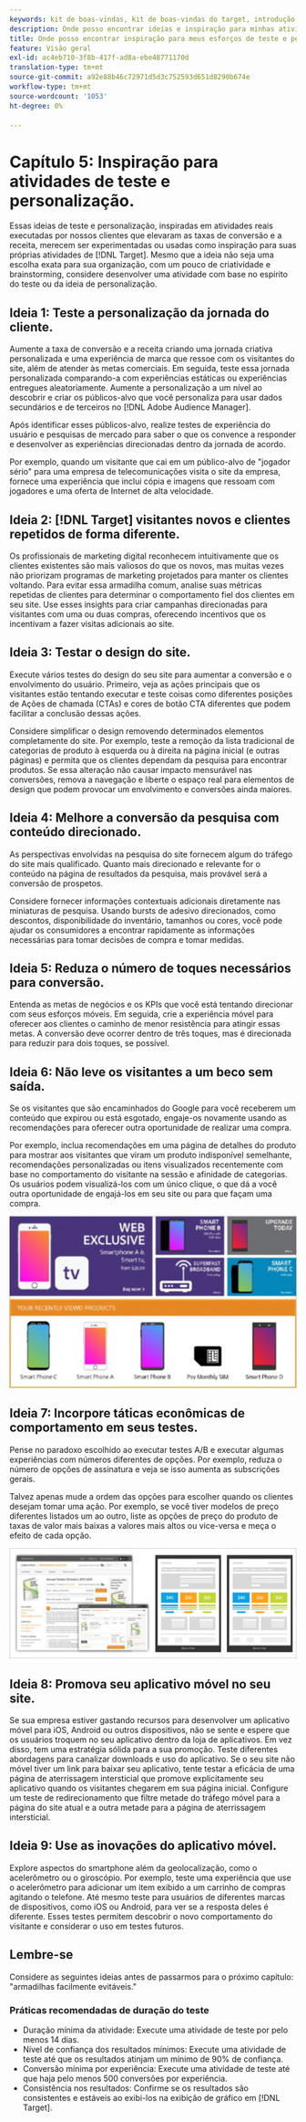 ```yaml
---
keywords: kit de boas-vindas, kit de boas-vindas do target, introdução, introdução, introdução
description: Onde posso encontrar ideias e inspiração para minhas atividades de teste e personalização usando o Adobe Target.
title: Onde posso encontrar inspiração para meus esforços de teste e personalização?
feature: Visão geral
exl-id: ac4eb710-3f8b-417f-ad8a-ebe48771170d
translation-type: tm+mt
source-git-commit: a92e88b46c72971d5d3c752593d651d8290b674e
workflow-type: tm+mt
source-wordcount: '1053'
ht-degree: 0%

---
```


# Capítulo 5: Inspiração para atividades de teste e personalização.

Essas ideias de teste e personalização, inspiradas em atividades reais executadas por nossos clientes que elevaram as taxas de conversão e a receita, merecem ser experimentadas ou usadas como inspiração para suas próprias atividades de [!DNL Target]. Mesmo que a ideia não seja uma escolha exata para sua organização, com um pouco de criatividade e brainstorming, considere desenvolver uma atividade com base no espírito do teste ou da ideia de personalização.

## Ideia 1: Teste a personalização da jornada do cliente.

Aumente a taxa de conversão e a receita criando uma jornada criativa personalizada e uma experiência de marca que ressoe com os visitantes do site, além de atender às metas comerciais. Em seguida, teste essa jornada personalizada comparando-a com experiências estáticas ou experiências entregues aleatoriamente. Aumente a personalização a um nível ao descobrir e criar os públicos-alvo que você personaliza para usar dados secundários e de terceiros no [!DNL Adobe Audience Manager].

Após identificar esses públicos-alvo, realize testes de experiência do usuário e pesquisas de mercado para saber o que os convence a responder e desenvolver as experiências direcionadas dentro da jornada de acordo.

Por exemplo, quando um visitante que cai em um público-alvo de &quot;jogador sério&quot; para uma empresa de telecomunicações visita o site da empresa, fornece uma experiência que inclui cópia e imagens que ressoam com jogadores e uma oferta de Internet de alta velocidade.

## Ideia 2: [!DNL Target] visitantes novos e clientes repetidos de forma diferente.

Os profissionais de marketing digital reconhecem intuitivamente que os clientes existentes são mais valiosos do que os novos, mas muitas vezes não priorizam programas de marketing projetados para manter os clientes voltando. Para evitar essa armadilha comum, analise suas métricas repetidas de clientes para determinar o comportamento fiel dos clientes em seu site. Use esses insights para criar campanhas direcionadas para visitantes com uma ou duas compras, oferecendo incentivos que os incentivam a fazer visitas adicionais ao site.

## Ideia 3: Testar o design do site.

Execute vários testes do design do seu site para aumentar a conversão e o envolvimento do usuário. Primeiro, veja as ações principais que os visitantes estão tentando executar e teste coisas como diferentes posições de Ações de chamada (CTAs) e cores de botão CTA diferentes que podem facilitar a conclusão dessas ações.

Considere simplificar o design removendo determinados elementos completamente do site. Por exemplo, teste a remoção da lista tradicional de categorias de produto à esquerda ou à direita na página inicial (e outras páginas) e permita que os clientes dependam da pesquisa para encontrar produtos. Se essa alteração não causar impacto mensurável nas conversões, remova a navegação e liberte o espaço real para elementos de design que podem provocar um envolvimento e conversões ainda maiores.

## Ideia 4: Melhore a conversão da pesquisa com conteúdo direcionado.

As perspectivas envolvidas na pesquisa do site fornecem algum do tráfego do site mais qualificado. Quanto mais direcionado e relevante for o conteúdo na página de resultados da pesquisa, mais provável será a conversão de prospetos.

Considere fornecer informações contextuais adicionais diretamente nas miniaturas de pesquisa. Usando bursts de adesivo direcionados, como descontos, disponibilidade do inventário, tamanhos ou cores, você pode ajudar os consumidores a encontrar rapidamente as informações necessárias para tomar decisões de compra e tomar medidas.

## Ideia 5: Reduza o número de toques necessários para conversão.

Entenda as metas de negócios e os KPIs que você está tentando direcionar com seus esforços móveis. Em seguida, crie a experiência móvel para oferecer aos clientes o caminho de menor resistência para atingir essas metas. A conversão deve ocorrer dentro de três toques, mas é direcionada para reduzir para dois toques, se possível.

## Ideia 6: Não leve os visitantes a um beco sem saída.

Se os visitantes que são encaminhados do Google para você receberem um conteúdo que expirou ou está esgotado, engaje-os novamente usando as recomendações para oferecer outra oportunidade de realizar uma compra.

Por exemplo, inclua recomendações em uma página de detalhes do produto para mostrar aos visitantes que viram um produto indisponível semelhante, recomendações personalizadas ou itens visualizados recentemente com base no comportamento do visitante na sessão e afinidade de categorias. Os usuários podem visualizá-los com um único clique, o que dá a você outra oportunidade de engajá-los em seu site ou para que façam uma compra.

![Ilustração do Recommendations](/help/c-intro/assets/recs-illustration.png)

## Ideia 7: Incorpore táticas econômicas de comportamento em seus testes.

Pense no paradoxo escolhido ao executar testes A/B e executar algumas experiências com números diferentes de opções. Por exemplo, reduza o número de opções de assinatura e veja se isso aumenta as subscrições gerais.

Talvez apenas mude a ordem das opções para escolher quando os clientes desejam tomar uma ação. Por exemplo, se você tiver modelos de preço diferentes listados um ao outro, liste as opções de preço do produto de taxas de valor mais baixas a valores mais altos ou vice-versa e meça o efeito de cada opção.

![Ilustração de táticas comportamentais](/help/c-intro/assets/behavioral.png)

## Ideia 8: Promova seu aplicativo móvel no seu site.

Se sua empresa estiver gastando recursos para desenvolver um aplicativo móvel para iOS, Android ou outros dispositivos, não se sente e espere que os usuários troquem no seu aplicativo dentro da loja de aplicativos. Em vez disso, tem uma estratégia sólida para a sua promoção. Teste diferentes abordagens para canalizar downloads e uso do aplicativo. Se o seu site não móvel tiver um link para baixar seu aplicativo, tente testar a eficácia de uma página de aterrissagem intersticial que promove explicitamente seu aplicativo quando os visitantes chegarem em sua página inicial. Configure um teste de redirecionamento que filtre metade do tráfego móvel para a página do site atual e a outra metade para a página de aterrissagem intersticial.

## Ideia 9: Use as inovações do aplicativo móvel.

Explore aspectos do smartphone além da geolocalização, como o acelerômetro ou o giroscópio. Por exemplo, teste uma experiência que use o acelerômetro para adicionar um item exibido a um carrinho de compras agitando o telefone. Até mesmo teste para usuários de diferentes marcas de dispositivos, como iOS ou Android, para ver se a resposta deles é diferente. Esses testes permitem descobrir o novo comportamento do visitante e considerar o uso em testes futuros.

## Lembre-se

Considere as seguintes ideias antes de passarmos para o próximo capítulo: &quot;armadilhas facilmente evitáveis.&quot;

### Práticas recomendadas de duração do teste

* Duração mínima da atividade: Execute uma atividade de teste por pelo menos 14 dias.
* Nível de confiança dos resultados mínimos: Execute uma atividade de teste até que os resultados atinjam um mínimo de 90% de confiança.
* Conversão mínima por experiência: Execute uma atividade de teste até que haja pelo menos 500 conversões por experiência.
* Consistência nos resultados: Confirme se os resultados são consistentes e estáveis ao exibi-los na exibição de gráfico em [!DNL Target].
